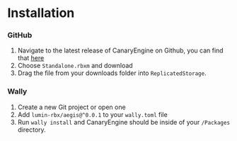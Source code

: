 # Installation

### GitHub

1. Navigate to the latest release of CanaryEngine on Github, you can find that [here](https://github.com/lumin-rbx/Aegis/releases/)
2. Choose `Standalone.rbxm` and download
3. Drag the file from your downloads folder into `ReplicatedStorage`.

### Wally

1. Create a new Git project or open one
2. Add `lumin-rbx/aegis@^0.0.1` to your `wally.toml` file
3. Run `wally install` and CanaryEngine should be inside of your `/Packages` directory.